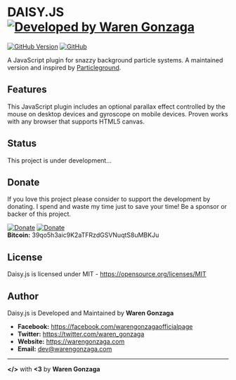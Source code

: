 # DAISY.JS [![Developed by Waren Gonzaga](https://img.shields.io/badge/Developed%20by-Waren%20Gonzaga-blue.svg?longCache=true&style=for-the-badge)](https://facebook.com/warengonzagaofficialpage)

[![GitHub Version](https://img.shields.io/github/release/WarenGonzaga/daisy.js.svg?style=for-the-badge)](https://github.com/WarenGonzaga/daisy.js/)
[![GitHub](https://img.shields.io/github/license/WarenGonzaga/daisy.js.svg?style=for-the-badge)](https://github.com/WarenGonzaga/daisy.js)

A JavaScript plugin for snazzy background particle systems. A maintained version and inspired by [Particleground](https://github.com/jnicol/particleground "Particleground").

## Features

This JavaScript plugin includes an optional parallax effect controlled by the mouse on desktop devices and gyroscope on mobile devices. Proven works with any browser that supports HTML5 canvas.

## Status

This project is under development...

## Donate

If you love this project please consider to support the development by donating. I spend and waste my time just to save your time! Be a sponsor or backer of this project.<br>

[![Donate](https://img.shields.io/badge/Donate-PayPal-blue.svg)](https://paypal.me/warengonzagaofficial)
[![Donate](https://img.shields.io/badge/Donate-Buy%20Me%20A%20Coffee-orange.svg)](https://www.buymeacoffee.com/warengonzagadev)<br>
**Bitcoin:** 39qo5h3aic9K2aTFRzdGSVNuqtS8uMBKJu

## License

Daisy.js is licensed under MIT - https://opensource.org/licenses/MIT

## Author

Daisy.js is Developed and Maintained by **Waren Gonzaga**

- **Facebook:** https://facebook.com/warengonzagaofficialpage
- **Twitter:** https://twitter.com/waren_gonzaga
- **Website:** https://warengonzaga.com
- **Email:** dev@warengonzaga.com

---

**</>** with **<3** by **Waren Gonzaga**
